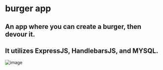 # burger app

## An app where you can create a burger, then devour it. 
## It utilizes ExpressJS, HandlebarsJS, and MYSQL.

![image](https://user-images.githubusercontent.com/43661059/61411804-cf767900-a8ac-11e9-8fc5-42c267d1d407.png)
